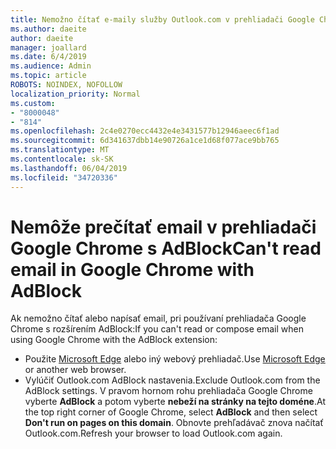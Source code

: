 ```yaml
---
title: Nemožno čítať e-maily služby Outlook.com v prehliadači Google Chrome s AdBlock
ms.author: daeite
author: daeite
manager: joallard
ms.date: 6/4/2019
ms.audience: Admin
ms.topic: article
ROBOTS: NOINDEX, NOFOLLOW
localization_priority: Normal
ms.custom:
- "8000048"
- "814"
ms.openlocfilehash: 2c4e0270ecc4432e4e3431577b12946aeec6f1ad
ms.sourcegitcommit: 6d341637dbb14e90726a1ce1d68f077ace9bb765
ms.translationtype: MT
ms.contentlocale: sk-SK
ms.lasthandoff: 06/04/2019
ms.locfileid: "34720336"
---
```

# <a name="cant-read-email-in-google-chrome-with-adblock"></a><span data-ttu-id="0ec80-102">Nemôže prečítať email v prehliadači Google Chrome s AdBlock</span><span class="sxs-lookup"><span data-stu-id="0ec80-102">Can't read email in Google Chrome with AdBlock</span></span>

<span data-ttu-id="0ec80-103">Ak nemožno čítať alebo napísať email, pri používaní prehliadača Google Chrome s rozšírením AdBlock:</span><span class="sxs-lookup"><span data-stu-id="0ec80-103">If you can't read or compose email when using Google Chrome with the AdBlock extension:</span></span>

- <span data-ttu-id="0ec80-104">Použite [Microsoft Edge](https://go.microsoft.com/fwlink/p/?linkid=2001503&amp;clcid=0x409) alebo iný webový prehliadač.</span><span class="sxs-lookup"><span data-stu-id="0ec80-104">Use [Microsoft Edge](https://go.microsoft.com/fwlink/p/?linkid=2001503&amp;clcid=0x409) or another web browser.</span></span>
- <span data-ttu-id="0ec80-105">Vylúčiť Outlook.com AdBlock nastavenia.</span><span class="sxs-lookup"><span data-stu-id="0ec80-105">Exclude Outlook.com from the AdBlock settings.</span></span> <span data-ttu-id="0ec80-106">V pravom hornom rohu prehliadača Google Chrome vyberte **AdBlock** a potom vyberte **nebeží na stránky na tejto doméne**.</span><span class="sxs-lookup"><span data-stu-id="0ec80-106">At the top right corner of Google Chrome, select **AdBlock** and then select **Don't run on pages on this domain**.</span></span> <span data-ttu-id="0ec80-107">Obnovte prehľadávač znova načítať Outlook.com.</span><span class="sxs-lookup"><span data-stu-id="0ec80-107">Refresh your browser to load Outlook.com again.</span></span>